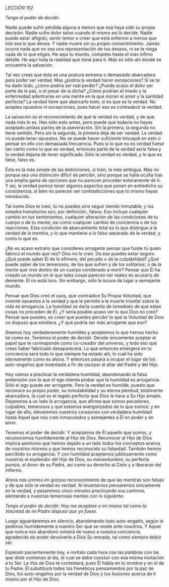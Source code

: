 *LECCIÓN 152*

*Tengo el poder de decidir.*

Nadie puede sufrir pérdida alguna a menos que ésa haya sido su propia decisión. Nadie sufre dolor salvo cuando él mismo así lo decide. Nadie puede estar afligido, sentir temor o creer que está enfermo a menos que eso sea lo que desea. Y nadie muere sin su propio consentimiento. Jamás ocurre nada que no sea una representación de tus deseos, ni se te niega nada de lo que eliges. He aquí tu mundo, completo hasta el más ínfimo detalle. He aquí toda la realidad que tiene para ti. Más es sólo ahí donde se encuentra la salvación.

Tal vez creas que ésta es una postura extrema o demasiado abarcadora para poder ser verdad. Mas ¿podría la verdad hacer excepciones? Si se te ha dado todo, ¿cómo podría ser real perder? ¿Puede acaso el dolor ser parte de la paz, o el pesar de la dicha? ¿Cómo podrían el miedo y la enfermedad adentrarse en una mente en la que moran el amor y la santidad perfecta? La verdad tiene que abarcarlo todo, si es que es la verdad. No aceptes opuestos ni excepciones, pues hacer eso es contradecir la verdad.

La salvación es el reconocimiento de que la verdad es verdad, y de que nada más lo es. Has oído esto antes, pero puede que todavía no hayas aceptado ambas partes de la aseveración. Sin la primera, la segunda no tiene sentido. Pero sin la segunda, la primera deja de ser verdad. La verdad no puede tener opuestos. No se puede hacer suficiente hincapié en esto o pensar en ello con demasiada frecuencia. Pues si lo que no es verdad fuese tan cierto como lo que es verdad, entonces parte de la verdad sería falsa y la verdad dejaría de tener significado. Sólo la verdad es verdad, y lo que es falso, falso es.

Ésta es la más simple de las distinciones, si bien, la más ambigua. Mas no porque sea una distinción difícil de percibir, sino porque se halla oculta tras una amplia gama de opciones que no parecen proceder enteramente de ti. Y así, la verdad parece tener algunos aspectos que ponen en entredicho su consistencia, si bien no parecen ser contradicciones que tú mismo hayas introducido.

Tal como Dios te creó, tú no puedes sino seguir siendo inmutable; y los estados transitorios son, por definición, falsos. Eso incluye cualquier cambio en tus sentimientos, cualquier alteración de las condiciones de tu cuerpo o de tu mente; así como cualquier cambio de conciencia o de tus reacciones. Esta condición de abarcamiento total es lo que distingue a la verdad de la mentira, y lo que mantiene a lo falso separado de la verdad, y como lo que es.

¿No es acaso extraño que consideres arrogante pensar que fuiste tú quien fabricó el mundo que ves? Dios no lo creó. De eso puedes estar seguro. ¿Qué puede saber Él de lo efímero, del pecado o de la culpabilidad? ¿Qué puede saber de los temerosos, de los que sufren y de los solitarios; o de la mente que vive dentro de un cuerpo condenado a morir? Pensar que Él ha creado un mundo en el que tales cosas parecen ser reales es acusarlo de demente. Él no está loco. Sin embargo, sólo la locura da lugar a semejante mundo.

Pensar que Dios creó el caos, que contradice Su Propia Voluntad, que inventó opuestos a la verdad y que le permite a la muerte triunfar sobre la vida es arrogancia. La humildad se daría cuenta de inmediato de que estas cosas no proceden de Él. ¿Y sería posible acaso ver lo que Dios no creó? Pensar que puedes, es creer que puedes percibir lo que la Voluntad de Dios no dispuso que existiera. ¿Y qué podría ser más arrogante que eso?

Seamos hoy verdaderamente humildes y aceptemos lo que hemos hecho tal como es. Tenemos el poder de decidir. Decide únicamente aceptar el papel que te corresponde como co-creador del universo, y todo eso que crees haber fabricado desaparecerá. Lo que entonces emergerá en tu conciencia será todo lo que siempre ha estado ahí, lo cual ha sido eternamente como es ahora. Y entonces pasará a ocupar el lugar de los auto-engaños que inventaste a fin de usurpar el altar del Padre y del Hijo.

Hoy vamos a practicar la verdadera humildad, abandonando la falsa pretensión con la que el ego intenta probar que la humildad es arrogancia. Sólo el ego puede ser arrogante. Pero la verdad es humilde, puesto que reconoce su propio poder, su inmutabilidad y su eterna plenitud, totalmente abarcadora, la cual es el regalo perfecto que Dios le hace a Su Hijo amado. Dejaremos a un lado la arrogancia, que afirma que somos pecadores, culpables, temerosos y que estamos avergonzados de lo que somos; y en lugar de ello, elevaremos nuestros corazones con verdadera humildad hasta Aquel que nos creó inmaculados y semejantes a Él en poder y en amor.

Tenemos el poder de decidir. Y aceptamos de Él aquello que somos, y reconocemos humildemente al Hijo de Dios. Reconocer al Hijo de Dios implica asimismo que hemos dejado a un lado todos los conceptos acerca de nosotros mismos y que hemos reconocido su falsedad. También hemos percibido su arrogancia. Y con humildad aceptamos jubilosamente como nuestros el esplendor del Hijo de Dios, su mansedumbre, su perfecta pureza, el Amor de su Padre, así como su derecho al Cielo y a liberarse del infierno.

Ahora nos unimos en gozoso reconocimiento de que las mentiras son falsas y de que sólo la verdad es verdad. Al levantarnos pensaremos únicamente en la verdad, y pasaremos cinco minutos practicando sus caminos, alentando a nuestras temerosas mentes con lo siguiente:

_Tengo el poder de decidir. Hoy me aceptaré a mí mismo tal como la Voluntad de mi Padre dispuso que yo fuese._

Luego aguardaremos en silencio, abandonando todo auto-engaño, según le pedimos humildemente a nuestro Ser que se revele ante nosotros. Y Aquel que nunca nos abandonó volverá de nuevo a nuestra conciencia, agradecido de poder devolverle a Dios Su morada, tal como siempre debió ser.

Espéralo pacientemente hoy, e invítalo cada hora con las palabras con las que diste comienzo al día, el cual se debe concluir con esa misma invitación a tu Ser. La Voz de Dios te contestará, pues Él habla en tu nombre y en el de tu Padre. Él substituirá todos tus frenéticos pensamientos por la paz de Dios, los auto-engaños por la verdad de Dios y tus ilusiones acerca de ti mismo por el Hijo de Dios.